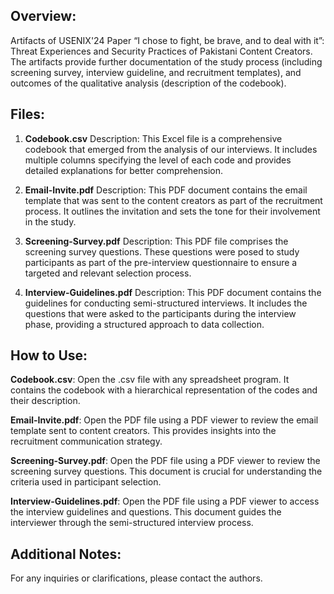 ## Overview:
Artifacts of USENIX'24 Paper “I chose to fight, be brave, and to deal with it”: Threat Experiences and Security Practices of Pakistani Content Creators. The artifacts provide further documentation of the study process (including screening survey, interview guideline, and recruitment templates), and outcomes of the qualitative analysis (description of the codebook). 

## Files:

1. **Codebook.csv**
Description: This Excel file is a comprehensive codebook that emerged from the analysis of our interviews. It includes multiple columns specifying the level of each code and provides detailed explanations for better comprehension.

2. **Email-Invite.pdf**
Description: This PDF document contains the email template that was sent to the content creators as part of the recruitment process. It outlines the invitation and sets the tone for their involvement in the study.

3. **Screening-Survey.pdf**
Description: This PDF file comprises the screening survey questions. These questions were posed to study participants as part of the pre-interview questionnaire to ensure a targeted and relevant selection process.

4. **Interview-Guidelines.pdf**
Description: This PDF document contains the guidelines for conducting semi-structured interviews. It includes the questions that were asked to the participants during the interview phase, providing a structured approach to data collection.

## How to Use:

**Codebook.csv**:
Open the .csv file with any spreadsheet program. It contains the codebook with a hierarchical representation of the codes and their description. 

**Email-Invite.pdf**:
Open the PDF file using a PDF viewer to review the email template sent to content creators. This provides insights into the recruitment communication strategy.

**Screening-Survey.pdf**:
Open the PDF file using a PDF viewer to review the screening survey questions. This document is crucial for understanding the criteria used in 
participant selection.

**Interview-Guidelines.pdf**:
Open the PDF file using a PDF viewer to access the interview guidelines and questions. This document guides the interviewer through the semi-structured interview process.

## Additional Notes:
For any inquiries or clarifications, please contact the authors.